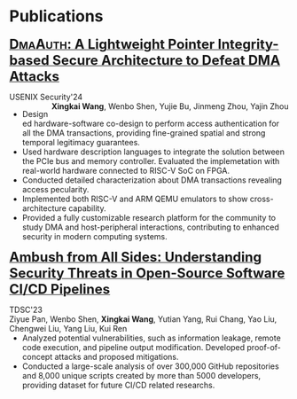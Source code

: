 # Publications

[<font size=5><b>D<font size=4>MA</font>A<font size=4>UTH</font>: A Lightweight Pointer Integrity-based Secure Architecture to Defeat DMA Attacks</b></font>](/sec24dmaauth.pdf)

<div style="dislay: flex; justify-content: space-between;">
    <span style="float: left;">USENIX Security'</span>
    <span style="float: right;"><b>Xingkai Wang</b>, Wenbo Shen, Yujie Bu, Jinmeng Zhou, Yajin Zhou</span>
</div> 
24

* Designed hardware-software co-design to perform access authentication for all the DMA transactions, providing fine-grained spatial and strong temporal legitimacy guarantees.
* Used hardware description languages to integrate the solution between the PCIe bus and memory controller. Evaluated the implemetation with real-world hardware connected to RISC-V SoC on FPGA.
* Conducted detailed characterization about DMA transactions revealing access pecularity.
* Implemented both RISC-V and ARM QEMU emulators to show cross-architecture capability.
* Provided a fully customizable research platform for the community to study DMA and host-peripheral interactions, contributing to enhanced security in modern computing systems.

[<font size=5><b>Ambush from All Sides: Understanding Security Threats in Open-Source Software CI/CD Pipelines</b></font>](/tdsc23ambush.pdf)
<div style="dislay: flex; justify-content: space-between;">
    <span style="float: left;">TDSC'</span>
    <span style="float: right;">Ziyue Pan, Wenbo Shen, <b>Xingkai Wang</b>, Yutian Yang, Rui Chang, Yao Liu, Chengwei Liu, Yang Liu, Kui Ren</span>
</div> 
23

* Analyzed potential vulnerabilities, such as information leakage, remote code execution, and pipeline output modification. Developed proof-of-concept attacks and proposed mitigations.
* Conducted a large-scale analysis of over 300,000 GitHub repositories and 8,000 unique scripts created by more than 5000 developers, providing dataset for future CI/CD related researchs.
